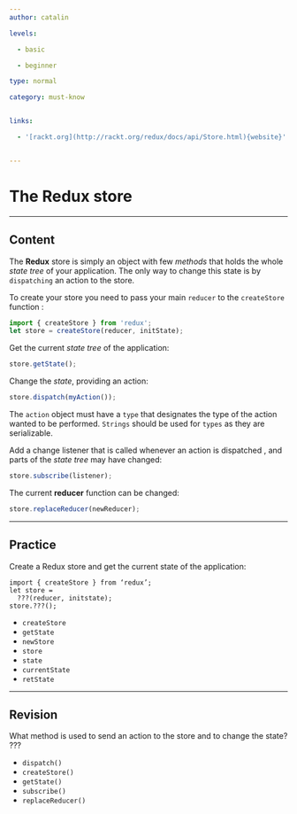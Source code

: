 ```yaml
---
author: catalin

levels:

  - basic

  - beginner

type: normal

category: must-know


links:

  - '[rackt.org](http://rackt.org/redux/docs/api/Store.html){website}'


---
```


# The **Redux** store

---
## Content

The **Redux** store is simply an object with few *methods* that holds the whole *state tree* of your application. The only way to change this state is by `dispatching` an action to the store.

To create your store you need to pass your main `reducer` to the `createStore` function :
```javascript
import { createStore } from 'redux';
let store = createStore(reducer, initState);
```
Get the current *state tree* of the application:
```javascript
store.getState();
```
Change the *state*, providing an action:
```javascript
store.dispatch(myAction());
```

The `action` object must have a `type` that designates the type of the action wanted to be performed. `Strings` should be used for `types` as they are serializable.

Add a change listener that is called whenever an action is dispatched , and parts of the *state tree* may have changed:
```javascript
store.subscribe(listener);
```

The current **reducer** function can be changed:
```javascript
store.replaceReducer(newReducer);
```

---
## Practice

Create a Redux store and get the current state of the application:

```
import { createStore } from ‘redux’;
let store = 
  ???(reducer, initstate);
store.???();
```

* `createStore` 
* `getState` 
* `newStore` 
* `store` 
* `state` 
* `currentState` 
* `retState`

---
## Revision

What method is used to send an action to the store and to change the state?
???

* `dispatch()`
* `createStore()`
* `getState()`
* `subscribe()`
* `replaceReducer()`

 
